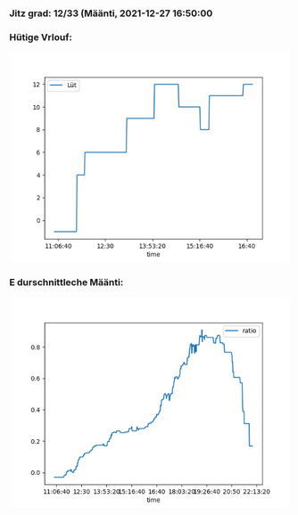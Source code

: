 ### Jitz grad: 12/33 (Määnti, 2021-12-27 16:50:00

### Hütige Vrlouf:
![Graph](Today.png)

### E durschnittleche Määnti:
![Graph](Määnti.png)